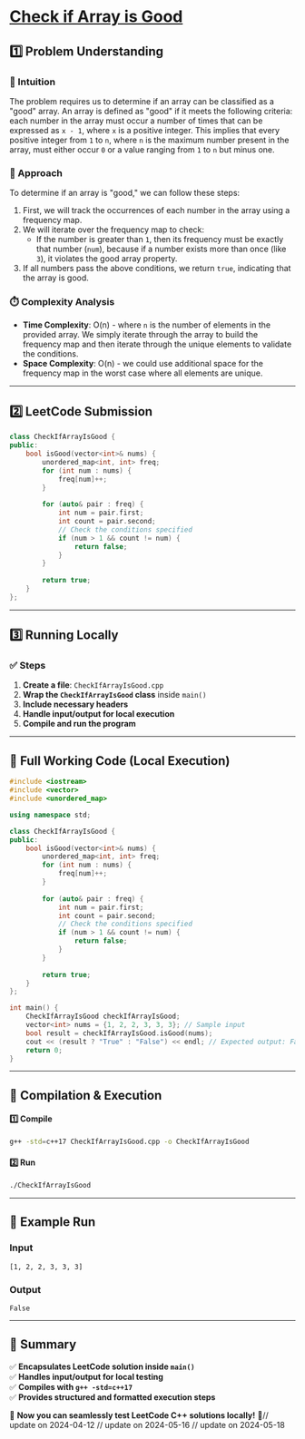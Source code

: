 # **[Check if Array is Good](https://leetcode.com/problems/check-if-array-is-good/description/)**  

## **1️⃣ Problem Understanding**  
### **📌 Intuition**  
The problem requires us to determine if an array can be classified as a "good" array. An array is defined as "good" if it meets the following criteria: each number in the array must occur a number of times that can be expressed as `x - 1`, where `x` is a positive integer. This implies that every positive integer from `1` to `n`, where `n` is the maximum number present in the array, must either occur `0` or a value ranging from `1` to `n` but minus one. 

### **🚀 Approach**  
To determine if an array is "good," we can follow these steps:

1. First, we will track the occurrences of each number in the array using a frequency map.
2. We will iterate over the frequency map to check:
   - If the number is greater than `1`, then its frequency must be exactly that number (`num`), because if a number exists more than once (like `3`), it violates the good array property.
3. If all numbers pass the above conditions, we return `true`, indicating that the array is good.

### **⏱️ Complexity Analysis**  
- **Time Complexity**: O(n) - where `n` is the number of elements in the provided array. We simply iterate through the array to build the frequency map and then iterate through the unique elements to validate the conditions.
- **Space Complexity**: O(n) - we could use additional space for the frequency map in the worst case where all elements are unique.

---  

## **2️⃣ LeetCode Submission**  
```cpp
class CheckIfArrayIsGood {
public:
    bool isGood(vector<int>& nums) {
        unordered_map<int, int> freq;
        for (int num : nums) {
            freq[num]++;
        }
        
        for (auto& pair : freq) {
            int num = pair.first;
            int count = pair.second;
            // Check the conditions specified 
            if (num > 1 && count != num) {
                return false;
            }
        }
        
        return true;
    }
};
```  

---  

## **3️⃣ Running Locally**  
### **✅ Steps**  
1. **Create a file**: `CheckIfArrayIsGood.cpp`  
2. **Wrap the `CheckIfArrayIsGood` class** inside `main()`  
3. **Include necessary headers**  
4. **Handle input/output for local execution**  
5. **Compile and run the program**  

---  

## **📝 Full Working Code (Local Execution)**  
```cpp
#include <iostream>
#include <vector>
#include <unordered_map>

using namespace std;

class CheckIfArrayIsGood {
public:
    bool isGood(vector<int>& nums) {
        unordered_map<int, int> freq;
        for (int num : nums) {
            freq[num]++;
        }
        
        for (auto& pair : freq) {
            int num = pair.first;
            int count = pair.second;
            // Check the conditions specified 
            if (num > 1 && count != num) {
                return false;
            }
        }
        
        return true;
    }
};

int main() {
    CheckIfArrayIsGood checkIfArrayIsGood;
    vector<int> nums = {1, 2, 2, 3, 3, 3}; // Sample input
    bool result = checkIfArrayIsGood.isGood(nums);
    cout << (result ? "True" : "False") << endl; // Expected output: False
    return 0;
}
```  

---  

## **🔧 Compilation & Execution**  
#### **1️⃣ Compile**  
```bash
g++ -std=c++17 CheckIfArrayIsGood.cpp -o CheckIfArrayIsGood
```  

#### **2️⃣ Run**  
```bash
./CheckIfArrayIsGood
```  

---  

## **🎯 Example Run**  
### **Input**  
```
[1, 2, 2, 3, 3, 3]
```  
### **Output**  
```
False
```  

---  

## **📌 Summary**  
✅ **Encapsulates LeetCode solution inside `main()`**  
✅ **Handles input/output for local testing**  
✅ **Compiles with `g++ -std=c++17`**  
✅ **Provides structured and formatted execution steps**  

🚀 **Now you can seamlessly test LeetCode C++ solutions locally!** 🚀// update on 2024-04-12
// update on 2024-05-16
// update on 2024-05-18

